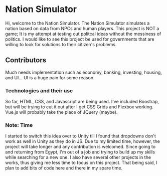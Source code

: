 # Nation Simulator

Hi, welcome to the Nation Simulator. 
The Nation Simulator simulates a nation based on data from NPCs and human players.
This project is NOT a game; It is my attempt at testing out politcal ideas without the messiness of politics.
I would like to see this project be used for governments that are willing to look for solutions to their citizen's problems.

## Contributors

Much needs implementation such as economy, banking, investing, housing, and UI... UI is a huge pain for some reason.

### Technologies and their use

So far, HTML, CSS, and Javascript are being used. I've included Boostrap, but will be trying to cut it out after I get CSS Grids and Flexbox working. Vue.js will probably take the place of JQuery (maybe).

### Note: Time

I started to switch this idea over to Unity till I found that dropdowns don't work as well in Unity as they do in JS. Due to my limited time, however, the project will take longer and any contribution is welcomed. Since going to and returning from Egypt, I'm out of a job and trying to build up my skills while searching for a new one. I also have several other projects in the works, thus giving me less time to focus on this project. That being said, I plan to add bits of code here and there in my spare time.
